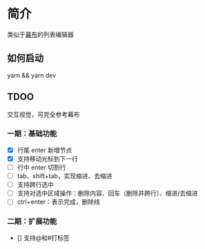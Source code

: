 # 简介

类似于[幕布](https://mubu.com)的列表编辑器

## 如何启动

yarn && yarn dev

## TDOO

交互视觉，可完全参考幕布

### 一期：基础功能

- [x] 行尾 enter 新增节点
- [x] 支持移动光标到下一行
- [ ] 行中 enter 切割行
- [ ] tab、shift+tab，实现缩进、去缩进
- [ ] 支持跨行选中
- [ ] 支持对选中区域操作：删除内容、回车（删除并跨行）、缩进/去缩进
- [ ] ctrl+enter：表示完成，删除线

### 二期：扩展功能

- [] 支持@和#打标签
